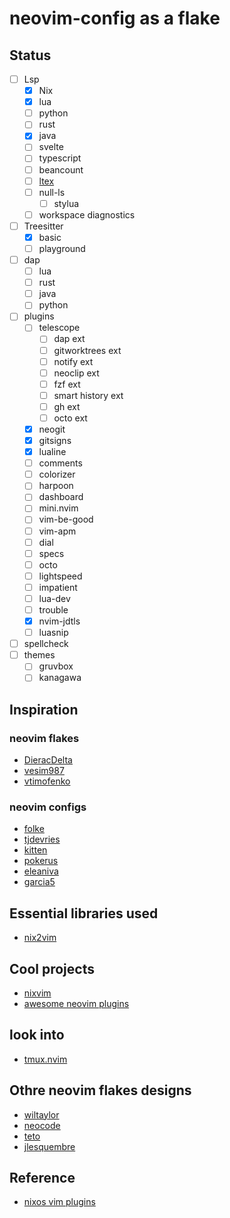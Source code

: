 # neovim-config as a flake

## Status
- [ ] Lsp
    - [x] Nix
    - [x] lua
    - [ ] python
    - [ ] rust
    - [x] java
    - [ ] svelte
    - [ ] typescript
    - [ ] beancount
    - [ ] [ltex](https://github.com/valentjn/ltex-ls)
    - [ ] null-ls
        - [ ] stylua
    - [ ] workspace diagnostics
- [ ] Treesitter
    - [x] basic
    - [ ] playground
- [ ] dap
    - [ ] lua
    - [ ] rust
    - [ ] java
    - [ ] python
- [ ] plugins
    - [ ] telescope
        - [ ] dap ext
        - [ ] gitworktrees ext
        - [ ] notify ext
        - [ ] neoclip ext
        - [ ] fzf ext
        - [ ] smart history ext
        - [ ] gh ext
        - [ ] octo ext
    - [x] neogit
    - [x] gitsigns
    - [x] lualine
    - [ ] comments
    - [ ] colorizer
    - [ ] harpoon
    - [ ] dashboard
    - [ ] mini.nvim
    - [ ] vim-be-good
    - [ ] vim-apm
    - [ ] dial
    - [ ] specs
    - [ ] octo
    - [ ] lightspeed
    - [ ] impatient
    - [ ] lua-dev
    - [ ] trouble
    - [x] nvim-jdtls
    - [ ] luasnip
- [ ] spellcheck
- [ ] themes
    - [ ] gruvbox
    - [ ] kanagawa

## Inspiration

### neovim flakes
- [DieracDelta](https://github.com/DieracDelta/vimconfig)
- [vesim987](https://github.com/vesim987/nixos-config)
- [vtimofenko](https://github.com/VTimofeenko/nvim-flake)

### neovim configs
- [folke](https://github.com/folke/dot)
- [tjdevries](https://github.com/tjdevries/config_manager/tree/master/xdg_config/nvim)
- [kitten](https://github.com/kitten/nix-system)
- [pokerus](https://github.com/j-hui/pokerus/tree/main/nvim.config/nvim)
- [eleaniva](https://github.com/elianiva/dotfiles/tree/master/nvim/.config/nvim)
- [garcia5](https://github.com/garcia5/dotfiles/blob/master/files/nvim)

## Essential libraries used

- [nix2vim](https://github.com/gytis-ivaskevicius/nix2vim)

## Cool projects

- [nixvim](https://github.com/pta2002/nixvim)
- [awesome neovim plugins](https://awesomeopensource.com/project/rockerBOO/awesome-neovim)

## look into

- [tmux.nvim](https://github.com/aserowy/tmux.nvim)

## Othre neovim flakes designs

- [wiltaylor](https://github.com/wiltaylor/neovim-flake)
- [neocode](https://github.com/aserowy/neocode)
- [teto](https://github.com/teto/home)
- [jlesquembre](https://github.com/jlesquembre/dotfiles/blob/master/home-manager/neovim.nix)

## Reference
- [nixos vim plugins](https://github.com/NixOS/nixpkgs/blob/nixos-21.11/pkgs/misc/vim-plugins/generated.nix)
